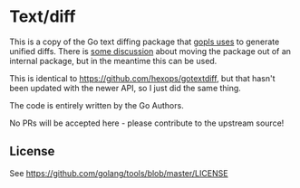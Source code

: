 # Text/diff

This is a copy of the Go text diffing package that [gopls uses] to generate
unified diffs. There is [some discussion] about moving the package out of an
internal package, but in the meantime this can be used.

This is identical to https://github.com/hexops/gotextdiff, but that hasn't been
updated with the newer API, so I just did the same thing.

The code is entirely written by the Go Authors.

No PRs will be accepted here - please contribute to the upstream source!

[gopls uses]: https://github.com/golang/tools/tree/master/internal/diff
[some discussion]: https://github.com/golang/go/issues/58893

## License

See https://github.com/golang/tools/blob/master/LICENSE
